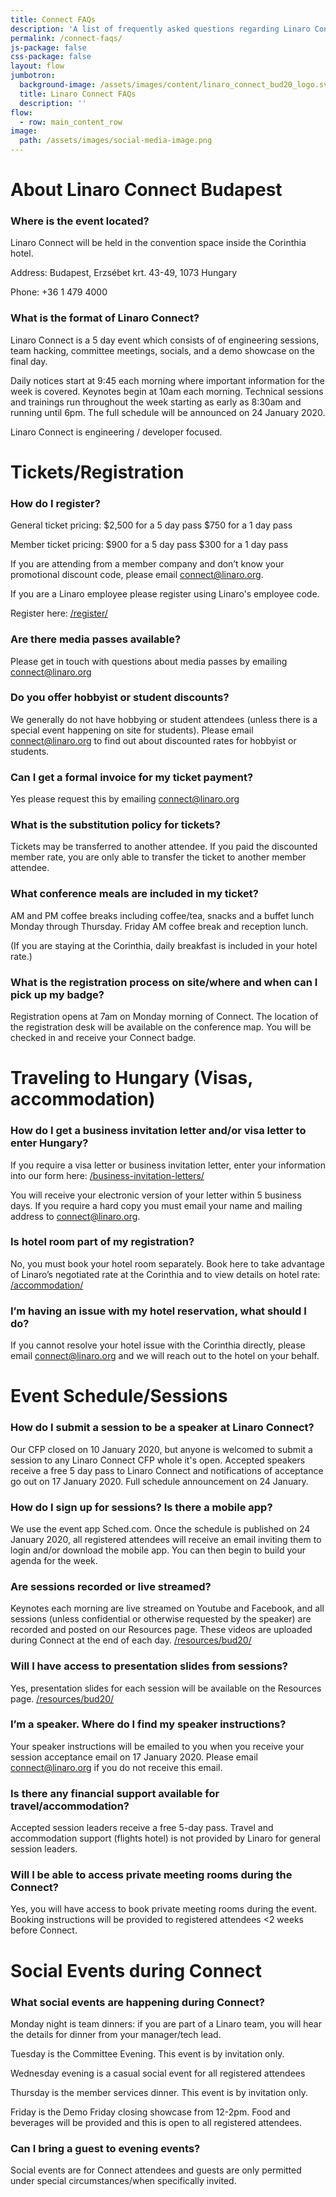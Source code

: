 ```yaml
---
title: Connect FAQs
description: 'A list of frequently asked questions regarding Linaro Connect '
permalink: /connect-faqs/
js-package: false
css-package: false
layout: flow
jumbotron:
  background-image: /assets/images/content/linaro_connect_bud20_logo.svg
  title: Linaro Connect FAQs
  description: ''
flow:
  - row: main_content_row
image:
  path: /assets/images/social-media-image.png
---
```

# About Linaro Connect Budapest

### Where is the event located?

Linaro Connect will be held in the convention space inside the Corinthia hotel.

Address: Budapest, Erzsébet krt. 43-49, 1073 Hungary

Phone: +36 1 479 4000

### **What is the format of Linaro Connect?**

Linaro Connect is a 5 day event which consists of of engineering sessions, team hacking, committee meetings, socials, and a demo showcase on the final day.

Daily notices start at 9:45 each morning where important information for the week is covered. Keynotes begin at 10am each morning. Technical sessions and trainings run throughout the week starting as early as 8:30am and running until 6pm. The full schedule will be announced on 24 January 2020.

Linaro Connect is engineering / developer focused.

# Tickets/Registration

### **How do I register?**

General ticket pricing: $2,500 for a 5 day pass $750 for a 1 day pass

Member ticket pricing: $900 for a 5 day pass $300 for a 1 day pass

If you are attending from a member company and don’t know your promotional discount code, please email connect@linaro.org.

If you are a Linaro employee please register using Linaro's employee code.

Register here: [/register/](/register/)

### **Are there media passes available?**

Please get in touch with questions about media passes by emailing connect@linaro.org

### **Do you offer hobbyist or student discounts?**

We generally do not have hobbying or student attendees (unless there is a special event happening on site for students). Please email connect@linaro.org to find out about discounted rates for hobbyist or students.

### **Can I get a formal invoice for my ticket payment?**

Yes please request this by emailing connect@linaro.org

### **What is the substitution policy for tickets?**

Tickets may be transferred to another attendee. If you paid the discounted member rate, you are only able to transfer the ticket to another member attendee.

### **What conference meals are included in my ticket?**

AM and PM coffee breaks including coffee/tea, snacks and a buffet lunch Monday through Thursday. Friday AM coffee break and reception lunch.

(If you are staying at the Corinthia, daily breakfast is included in your hotel rate.)

### **What is the registration process on site/where and when can I pick up my badge?**

Registration opens at 7am on Monday morning of Connect. The location of the registration desk will be available on the conference map. You will be checked in and receive your Connect badge.

# Traveling to Hungary (Visas, accommodation)

### **How do I get a business invitation letter and/or visa letter to enter Hungary?**

If you require a visa letter or business invitation letter, enter your information into our form here: [/business-invitation-letters/](/business-invitation-letters/)

You will receive your electronic version of your letter within 5 business days. If you require a hard copy you must email your name and mailing address to connect@linaro.org.

### **Is hotel room part of my registration?**

No, you must book your hotel room separately. Book here to take advantage of Linaro’s negotiated rate at the Corinthia and to view details on hotel rate: [/accommodation/](/accommodation/)

### **I’m having an issue with my hotel reservation, what should I do?**

If you cannot resolve your hotel issue with the Corinthia directly, please email connect@linaro.org and we will reach out to the hotel on your behalf.

# Event Schedule/Sessions

### How do I submit a session to be a speaker at Linaro Connect?

Our CFP closed on 10 January 2020, but anyone is welcomed to submit a session to any Linaro Connect CFP whole it's open. Accepted speakers receive a free 5 day pass to Linaro Connect and notifications of acceptance go out on 17 January 2020. Full schedule announcement on 24 January.

### **How do I sign up for sessions? Is there a mobile app?**

We use the event app Sched.com. Once the schedule is published on 24 January 2020, all registered attendees will receive an email inviting them to login and/or download the mobile app. You can then begin to build your agenda for the week.

### **Are sessions recorded or live streamed?**

Keynotes each morning are live streamed on Youtube and Facebook, and all sessions (unless confidential or otherwise requested by the speaker) are recorded and posted on our Resources page. These videos are uploaded during Connect at the end of each day. [/resources/bud20/](/resources/bud20/)

### **Will I have access to presentation slides from sessions?**

Yes, presentation slides for each session will be available on the Resources page. [/resources/bud20/](/resources/bud20/)

### **I’m a speaker. Where do I find my speaker instructions?**

Your speaker instructions will be emailed to you when you receive your session acceptance email on 17 January 2020. Please email connect@linaro.org if you do not receive this email.

### **Is there any financial support available for travel/accommodation?**

Accepted session leaders receive a free 5-day pass. Travel and accommodation support (flights hotel) is not provided by Linaro for general session leaders. 

### **Will I be able to access private meeting rooms during the Connect?**

Yes, you will have access to book private meeting rooms during the event. Booking instructions will be provided to registered attendees <2 weeks before Connect.

# Social Events during Connect

### **What social events are happening during Connect?**

Monday night is team dinners: if you are part of a Linaro team, you will hear the details for dinner from your manager/tech lead.

Tuesday is the Committee Evening. This event is by invitation only.

Wednesday evening is a casual social event for all registered attendees

Thursday is the member services dinner. This event is by invitation only.

Friday is the Demo Friday closing showcase from 12-2pm. Food and beverages will be provided and this is open to all registered attendees.

### **Can I bring a guest to evening events?**

Social events are for Connect attendees and guests are only permitted under special circumstances/when specifically invited.
